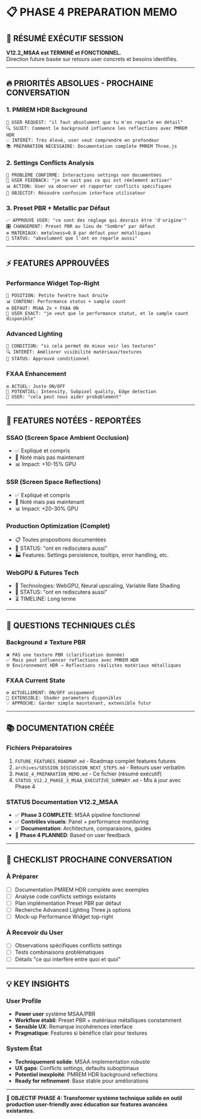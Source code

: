# 📋 PHASE 4 PREPARATION MEMO

## 🎯 **RÉSUMÉ EXÉCUTIF SESSION**

**V12.2_MSAA est TERMINÉ et FONCTIONNEL.**  
Direction future basée sur retours user concrets et besoins identifiés.

---

## 🔥 **PRIORITÉS ABSOLUES - PROCHAINE CONVERSATION**

### **1. PMREM HDR Background** 
```
🎯 USER REQUEST: "il faut absolument que tu m'en reparle en détail"
🔍 SUJET: Comment le background influence les reflections avec PMREM HDR
💡 INTÉRÊT: Très élevé, user veut comprendre en profondeur
📚 PRÉPARATION NÉCESSAIRE: Documentation complète PMREM Three.js
```

### **2. Settings Conflicts Analysis**
```
🚨 PROBLÈME CONFIRMÉ: Interactions settings non documentées  
👤 USER FEEDBACK: "je ne sait pas ce qui est réelement activer"
📊 ACTION: User va observer et rapporter conflicts spécifiques
🔧 OBJECTIF: Résoudre confusion interface utilisateur
```

### **3. Preset PBR + Metallic par Défaut**
```
✅ APPROUVÉ USER: "ce sont des réglage qui devrais être 'd'origine'"
🎛️ CHANGEMENT: Preset PBR au lieu de "Sombre" par défaut
⚙️ MATÉRIAUX: metalness=0.8 par défaut pour métalliques
💬 STATUS: "absolument que l'ont en reparle aussi"
```

---

## ⚡ **FEATURES APPROUVÉES**

### **Performance Widget Top-Right**
```
📍 POSITION: Petite fenêtre haut droite
📊 CONTENU: Performance status + sample count  
⚙️ DÉFAUT: MSAA 2x + FXAA ON
🎯 USER EXACT: "je veut que le performance statut, et le sample count disponible"
```

### **Advanced Lighting** 
```
🎨 CONDITION: "si cela permet de mieux voir les textures"
🔍 INTÉRÊT: Améliorer visibilité matériaux/textures
📌 STATUS: Approuvé conditionnel
```

### **FXAA Enhancement**
```
⚙️ ACTUEL: Juste ON/OFF
🔧 POTENTIEL: Intensity, Subpixel quality, Edge detection
💭 USER: "cela peut nous aider probablement"
```

---

## 📝 **FEATURES NOTÉES - REPORTÉES**

### **SSAO (Screen Space Ambient Occlusion)**
- ✅ Expliqué et compris  
- 📌 Noté mais pas maintenant
- 📊 Impact: +10-15% GPU

### **SSR (Screen Space Reflections)**  
- ✅ Expliqué et compris
- 📌 Noté mais pas maintenant  
- 📊 Impact: +20-30% GPU

### **Production Optimization (Complet)**
- 📋 Toutes propositions documentées
- 💬 STATUS: "ont en rediscutera aussi"
- 🏭 Features: Settings persistence, tooltips, error handling, etc.

### **WebGPU & Futures Tech**
- 🚀 Technologies: WebGPU, Neural upscaling, Variable Rate Shading
- 💬 STATUS: "ont en rediscutera aussi"  
- ⏳ TIMELINE: Long terme

---

## 🎨 **QUESTIONS TECHNIQUES CLÉS**

### **Background ≠ Texture PBR**
```
❌ PAS une texture PBR (clarification donnée)
✅ Mais peut influencer reflections avec PMREM HDR
🌐 Environnement HDR → Reflections réalistes matériaux métalliques
```

### **FXAA Current State**
```
⚙️ ACTUELLEMENT: ON/OFF uniquement
🔧 EXTENSIBLE: Shader parameters disponibles
💡 APPROCHE: Garder simple maintenant, extensible futur
```

---

## 📚 **DOCUMENTATION CRÉÉE**

### **Fichiers Préparatoires**
1. `FUTURE_FEATURES_ROADMAP.md` - Roadmap complet features futures
2. `archives/SESSION_DISCUSSION_NEXT_STEPS.md` - Retours user verbatim  
3. `PHASE_4_PREPARATION_MEMO.md` - Ce fichier (résumé exécutif)
4. `STATUS_V12.2_PHASE_3_MSAA_EXECUTIVE_SUMMARY.md` - Mis à jour avec Phase 4

### **STATUS Documentation V12.2_MSAA**
- ✅ **Phase 3 COMPLETE**: MSAA pipeline fonctionnel
- ✅ **Contrôles visuels**: Panel + performance monitoring
- ✅ **Documentation**: Architecture, comparaisons, guides
- 🎯 **Phase 4 PLANNED**: Based on user feedback

---

## 🔖 **CHECKLIST PROCHAINE CONVERSATION**

### **À Préparer**
- [ ] Documentation PMREM HDR complète avec exemples
- [ ] Analyse code conflicts settings existants  
- [ ] Plan implémentation Preset PBR par défaut
- [ ] Recherche Advanced Lighting Three.js options
- [ ] Mock-up Performance Widget top-right

### **À Recevoir du User**
- [ ] Observations spécifiques conflicts settings
- [ ] Tests combinaisons problématiques  
- [ ] Détails "ce qui interfère entre quoi et quoi"

---

## 💡 **KEY INSIGHTS**

### **User Profile**
- **Power user** système MSAA/PBR
- **Workflow établi**: Preset PBR + matériaux métalliques constamment
- **Sensible UX**: Remarque incohérences interface
- **Pragmatique**: Features si bénéfice clair pour textures

### **System État**  
- **Techniquement solide**: MSAA implementation robuste
- **UX gaps**: Conflicts settings, defaults suboptimaux  
- **Potentiel inexploité**: PMREM HDR background reflections
- **Ready for refinement**: Base stable pour améliorations

---

**🎯 OBJECTIF PHASE 4: Transformer système technique solide en outil production user-friendly avec éducation sur features avancées existantes.**
